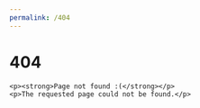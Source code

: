 ```yaml
---
permalink: /404
---
```


<div class="container is-max-widescreen has-text-centered">
    <h1>404</h1>

    <p><strong>Page not found :(</strong></p>
    <p>The requested page could not be found.</p>
</div>
